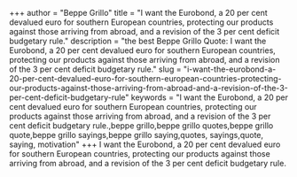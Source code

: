 +++
author = "Beppe Grillo"
title = "I want the Eurobond, a 20 per cent devalued euro for southern European countries, protecting our products against those arriving from abroad, and a revision of the 3 per cent deficit budgetary rule."
description = "the best Beppe Grillo Quote: I want the Eurobond, a 20 per cent devalued euro for southern European countries, protecting our products against those arriving from abroad, and a revision of the 3 per cent deficit budgetary rule."
slug = "i-want-the-eurobond-a-20-per-cent-devalued-euro-for-southern-european-countries-protecting-our-products-against-those-arriving-from-abroad-and-a-revision-of-the-3-per-cent-deficit-budgetary-rule"
keywords = "I want the Eurobond, a 20 per cent devalued euro for southern European countries, protecting our products against those arriving from abroad, and a revision of the 3 per cent deficit budgetary rule.,beppe grillo,beppe grillo quotes,beppe grillo quote,beppe grillo sayings,beppe grillo saying,quotes, sayings,quote, saying, motivation"
+++
I want the Eurobond, a 20 per cent devalued euro for southern European countries, protecting our products against those arriving from abroad, and a revision of the 3 per cent deficit budgetary rule.
